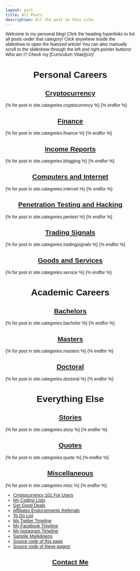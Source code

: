 ```yaml
---
layout: post
title: All Posts
description: All the post on this site.
---
```

<p>Welcome to my personal blog! Click the heading hyperlinks to list all posts under that category! Click anywhere inside the slideshow to open the featured article! You can also manually scroll to the slideshow through the left and right pointer buttons! Who am I? Check my [Curriculum Vitae](cv)!</p>

# Personal Careers

## [Cryptocurrency](cryptocurrency)

<div class="slideshow-container">
  {% for post in site.categories.cryptocurrency %}
  <div class="cryptocurrency fade">
    <a href="{{ post.url }}" target="_blank">
      <h3>{{ post.title }}</h3>
      <img src="{{ post.featuredimage }}" style="width:100%">
      <p>{{ post.description }}</p>
    </a>
    <a class="prev" onclick="changeSlides('cryptocurrency', -1)">&#10094;</a>
    <a class="next" onclick="changeSlides('cryptocurrency', 1)">&#10095;</a>
  </div>
  {% endfor %}
</div>

## [Finance](finance)

<div class="slideshow-container">
  {% for post in site.categories.finance %}
  <div class="finance fade">
    <a href="{{ post.url }}" target="_blank">
      <h3>{{ post.title }}</h3>
      <img src="{{ post.featuredimage }}" style="width:100%">
      <p>{{ post.description }}</p>
    </a>
    <a class="prev" onclick="changeSlides('finance', -1)">&#10094;</a>
    <a class="next" onclick="changeSlides('finance', 1)">&#10095;</a>
  </div>
  {% endfor %}
</div>

## [Income Reports](blogging-income)

<div class="slideshow-container">
  {% for post in site.categories.blogging %}
  <div class="blogging fade">
    <a href="{{ post.url }}" target="_blank">
      <h3>{{ post.title }}</h3>
      <img src="{{ post.featuredimage }}" style="width:100%">
      <p>{{ post.description }}</p>
    </a>
    <a class="prev" onclick="changeSlides('blogging', -1)">&#10094;</a>
    <a class="next" onclick="changeSlides('blogging', 1)">&#10095;</a>
  </div>
  {% endfor %}
</div>

## [Computers and Internet](internet)

<div class="slideshow-container">
  {% for post in site.categories.internet %}
  <div class="internet fade">
    <a href="{{ post.url }}" target="_blank">
      <h3>{{ post.title }}</h3>
      <img src="{{ post.featuredimage }}" style="width:100%">
      <p>{{ post.description }}</p>
    </a>
    <a class="prev" onclick="changeSlides('internet', -1)">&#10094;</a>
    <a class="next" onclick="changeSlides('internet', 1)">&#10095;</a>
  </div>
  {% endfor %}
</div>

## [Penetration Testing and Hacking](pentest)

<div class="slideshow-container">
  {% for post in site.categories.pentest %}
  <div class="pentest fade">
    <a href="{{ post.url }}" target="_blank">
      <h3>{{ post.title }}</h3>
      <img src="{{ post.featuredimage }}" style="width:100%">
      <p>{{ post.description }}</p>
    </a>
    <a class="prev" onclick="changeSlides('pentest', -1)">&#10094;</a>
    <a class="next" onclick="changeSlides('pentest', 1)">&#10095;</a>
  </div>
  {% endfor %}
</div>

## [Trading Signals](tradingsignals)

<div class="slideshow-container">
  {% for post in site.categories.tradingsignals %}
  <div class="tradingsignals fade">
    <a href="{{ post.url }}" target="_blank">
      <h3>{{ post.title }}</h3>
      <img src="{{ post.featuredimage }}" style="width:100%">
      <p>{{ post.description }}</p>
    </a>
    <a class="prev" onclick="changeSlides('tradingsignals', -1)">&#10094;</a>
    <a class="next" onclick="changeSlides('tradingsignals', 1)">&#10095;</a>
  </div>
  {% endfor %}
</div>

## [Goods and Services](service)

<div class="slideshow-container">
  {% for post in site.categories.service %}
  <div class="service fade">
    <a href="{{ post.url }}" target="_blank">
      <h3>{{ post.title }}</h3>
      <img src="{{ post.featuredimage }}" style="width:100%">
      <p>{{ post.description }}</p>
    </a>
    <a class="prev" onclick="changeSlides('service', -1)">&#10094;</a>
    <a class="next" onclick="changeSlides('service', 1)">&#10095;</a>
  </div>
  {% endfor %}
</div>

# Academic Careers

## [Bachelors](bachelor)

<div class="slideshow-container">
  {% for post in site.categories.bachelor %}
  <div class="bachelor fade">
    <a href="{{ post.url }}" target="_blank">
      <h3>{{ post.title }}</h3>
      <img src="{{ post.featuredimage }}" style="width:100%">
      <p>{{ post.description }}</p>
    </a>
    <a class="prev" onclick="changeSlides('bachelor', -1)">&#10094;</a>
    <a class="next" onclick="changeSlides('bachelor', 1)">&#10095;</a>
  </div>
  {% endfor %}
</div>

## [Masters](masters)

<div class="slideshow-container">
  {% for post in site.categories.masters %}
  <div class="bachelor fade">
    <a href="{{ post.url }}" target="_blank">
      <h3>{{ post.title }}</h3>
      <img src="{{ post.featuredimage }}" style="width:100%">
      <p>{{ post.description }}</p>
    </a>
    <a class="prev" onclick="changeSlides('masters', -1)">&#10094;</a>
    <a class="next" onclick="changeSlides('masters', 1)">&#10095;</a>
  </div>
  {% endfor %}
</div>

## [Doctoral](doctoral)

<div class="slideshow-container">
  {% for post in site.categories.doctoral %}
  <div class="doctoral fade">
    <a href="{{ post.url }}" target="_blank">
      <h3>{{ post.title }}</h3>
      <img src="{{ post.featuredimage }}" style="width:100%">
      <p>{{ post.description }}</p>
    </a>
    <a class="prev" onclick="changeSlides('doctoral', -1)">&#10094;</a>
    <a class="next" onclick="changeSlides('doctoral', 1)">&#10095;</a>
  </div>
  {% endfor %}
</div>

# Everything Else

## [Stories](story)

<div class="slideshow-container">
  {% for post in site.categories.story %}
  <div class="story fade">
    <a href="{{ post.url }}" target="_blank">
      <h3>{{ post.title }}</h3>
      <img src="{{ post.featuredimage }}" style="width:100%">
      <p>{{ post.description }}</p>
    </a>
    <a class="prev" onclick="changeSlides('story', -1)">&#10094;</a>
    <a class="next" onclick="changeSlides('story', 1)">&#10095;</a>
  </div>
  {% endfor %}
</div>

## [Quotes](quote)

<div class="slideshow-container">
  {% for post in site.categories.quote %}
  <div class="quote fade">
    <a href="{{ post.url }}" target="_blank">
      <h3>{{ post.title }}</h3>
      <img src="{{ post.featuredimage }}" style="width:100%">
      <p>{{ post.description }}</p>
    </a>
    <a class="prev" onclick="changeSlides('quote', -1)">&#10094;</a>
    <a class="next" onclick="changeSlides('quote', 1)">&#10095;</a>
  </div>
  {% endfor %}
</div>

## [Miscellaneous](misc)

<div class="slideshow-container">
  {% for post in site.categories.misc %}
  <div class="misc fade">
    <a href="{{ post.url }}" target="_blank">
      <h3>{{ post.title }}</h3>
      <img src="{{ post.featuredimage }}" style="width:100%">
      <p>{{ post.description }}</p>
    </a>
    <a class="prev" onclick="changeSlides('misc', -1)">&#10094;</a>
    <a class="next" onclick="changeSlides('misc', 1)">&#10095;</a>
  </div>
  {% endfor %}
</div>

- [Cryptocurrency 101 For Users](cryptocurrency-101-user)
- [My Coding Lists](codinglist)
- [Get Good Deals](deals)
- [Affiliates Endorsements Referrals](referral)
- [To Do List](todolist)
- [My Twitter Timeline](0fajarpurnama0-twitter-timeline)
- [My Facebook Timeline](0fajarpurnama0-facebook-timeline)
- [My Instagram Timeline](0fajarpurnama0-instagram-timeline)
- [Sample Markdowns](sample)
- [Source code of this page](http://mellow.link/5rn2l)
- [Source code of these pages!](http://mellow.link/5oEot)

## [Contact Me](channel-and-website)

<script>
let slideIndex = 0;
let mySlides = ["cryptocurrency", "finance", "blogging", "internet", "pentest", "tradingsignals", "service", "bachelor", "masters", "doctoral", "story", "quote", "misc"]

for (let i = 0; i < mySlides.length; i++) {
	showSlides(mySlides[i]);
}

function changeSlides(theslides, n){
  let slides = document.getElementsByClassName(theslides);
  for (let i = 0; i < slides.length; i++) {
    slides[i].style.display = "none";  
  }
  slideIndex += n;
  if ((n > 0) && (slideIndex > slides.length)) {slideIndex = 1}
  if ((n < 0) && (slideIndex == 0)) {slideIndex = slides.length}
  slides[slideIndex-1].style.display = "block";  
}

function showSlides(theslides) {
  let slides = document.getElementsByClassName(theslides);
  for (let i = 0; i < slides.length; i++) {
    slides[i].style.display = "none";  
  }
  slideIndex++;
  if (slideIndex > slides.length) {slideIndex = 1}    
  slides[slideIndex-1].style.display = "block";  
  setTimeout(function() {showSlides(theslides);}, 2000);
  // Change image every 2 seconds
}
</script>

<style>
* {box-sizing: border-box;}
body {font-family: Verdana, sans-serif;}
.cryptocurrency, .finance, .blogging, .internet, .pentest, .tradingsignals, .service, .bachelor, .masters, .doctoral, .story, .quote, .misc {display: none;}
img {vertical-align: middle;}

/* Slideshow container */
.slideshow-container {
  max-width: 100%;
  position: relative;
  margin: auto;
}

.active {
  background-color: #717171;
}

/* Fading animation */
.fade {
  animation-name: fade;
  animation-duration: 1.5s;
}

@keyframes fade {
  from {opacity: .4} 
  to {opacity: 1}
}

/* Next & previous buttons */
.prev, .next {
  cursor: pointer;
  position: absolute;
  top: 50%;
  width: auto;
  padding: 16px;
  color: yellow;
  font-weight: bold;
  font-size: 18px;
  transition: 0.6s ease;
  border-radius: 0 3px 3px 0;
  user-select: none;
}

/* Position the "next button" to the right */
.next {
  right: 0;
  border-radius: 3px 0 0 3px;
}

.prev {
  left: 0;
  border-radius: 3px 0 0 3px;
}

/* On hover, add a grey background color */
.prev:hover, .next:hover {
  background-color: #f1f1f1;
  color: black;
}

h1, h2, h3 {
	text-align: center;
}

p {
	text-alight: justify;
}
</style>